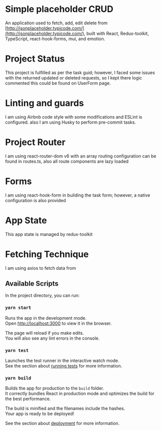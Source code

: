 # Simple placeholder CRUD

An application used to fetch, add, edit delete from [http://jsonplaceholder.typicode.com/](http://jsonplaceholder.typicode.com/), built with React, Redux-toolkit, TypeScript, react-hook-forms, mui, and emotion.

# Project Status

This project is fulfilled as per the task guid; however, I faced some issues with the returned updated or deleted requests, so I kept there logic commented this could be found on UserForm page.

# Linting and guards

I am using Airbnb code style with some modifications and ESLint is configured. also I am using Husky to perform pre-commit tasks.

# Project Router

I am using react-router-dom v6 with an array routing configuration can be found in routes.ts, also all route components are lazy loaded

# Forms

I am using react-hook-form in building the task form; however, a native configuration is also provided

# App State

This app state is managed by redux-toolkit

# Fetching Technique

I am using axios to fetch data from

## Available Scripts

In the project directory, you can run:

### `yarn start`

Runs the app in the development mode.\
Open [http://localhost:3000](http://localhost:3000) to view it in the browser.

The page will reload if you make edits.\
You will also see any lint errors in the console.

### `yarn test`

Launches the test runner in the interactive watch mode.\
See the section about [running tests](https://facebook.github.io/create-react-app/docs/running-tests) for more information.

### `yarn build`

Builds the app for production to the `build` folder.\
It correctly bundles React in production mode and optimizes the build for the best performance.

The build is minified and the filenames include the hashes.\
Your app is ready to be deployed!

See the section about [deployment](https://facebook.github.io/create-react-app/docs/deployment) for more information.
